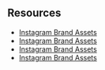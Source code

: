 ## Resources

- [Instagram Brand Assets](https://en.instagram-brand.com/assets)
- [Instagram Brand Assets](https://en.facebookbrand.com/assets)
- [Instagram Brand Assets](https://brand.linkedin.com/)
- [Instagram Brand Assets](https://brand.twitter.com/en.html)
